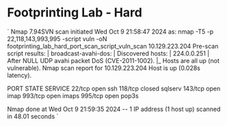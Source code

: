 
# Footprinting Lab - Hard

`
Nmap 7.94SVN scan initiated Wed Oct  9 21:58:47 2024 as: nmap -T5 -p 22,118,143,993,995 -script vuln -oN footprinting_lab_hard_port_scan_script_vuln_scan 10.129.223.204
Pre-scan script results:
| broadcast-avahi-dos: 
|   Discovered hosts:
|     224.0.0.251
|   After NULL UDP avahi packet DoS (CVE-2011-1002).
|_  Hosts are all up (not vulnerable).
Nmap scan report for 10.129.223.204
Host is up (0.028s latency).

PORT    STATE  SERVICE
22/tcp  open   ssh
118/tcp closed sqlserv
143/tcp open   imap
993/tcp open   imaps
995/tcp open   pop3s

Nmap done at Wed Oct  9 21:59:35 2024 -- 1 IP address (1 host up) scanned in 48.01 seconds
`
